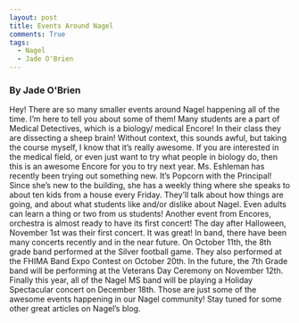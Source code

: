 ```yaml
---
layout: post
title: Events Around Nagel
comments: True
tags:
  - Nagel
  - Jade O'Brien
---
```


### By Jade O'Brien

Hey! There are so many smaller events around Nagel happening all of the time. I’m here to tell you about some of them! 
	Many students are a part of Medical Detectives, which is a biology/ medical Encore! In their class they are dissecting a sheep brain! Without context, this sounds awful, but taking the course myself, I know that it’s really awesome. If you are interested in the medical field, or even just want to try what people in biology do, then this is an awesome Encore for you to try next year.
	Ms. Eshleman has recently been trying out something new. It’s Popcorn with the Principal! Since she’s new to the building, she has a weekly thing where she speaks to about ten kids from a house every Friday. They’ll talk about how things are going, and about what students like and/or dislike about Nagel. Even adults can learn a thing or two from us students!
	Another event from Encores, orchestra is almost ready to have its first concert! The day after Halloween, November 1st was their first concert. It was great!
	In band, there have been many concerts recently and in the near future. On October 11th, the 8th grade band performed at the Silver football game. They also performed at the FHIMA Band Expo Contest on October 20th. In the future, the 7th Grade band will be performing at the Veterans Day Ceremony on November 12th. Finally this year, all of the Nagel MS band will be playing a Holiday Spectacular concert on December 18th.
	Those are just some of the awesome events happening in our Nagel community! Stay tuned for some other great articles on Nagel’s blog.
